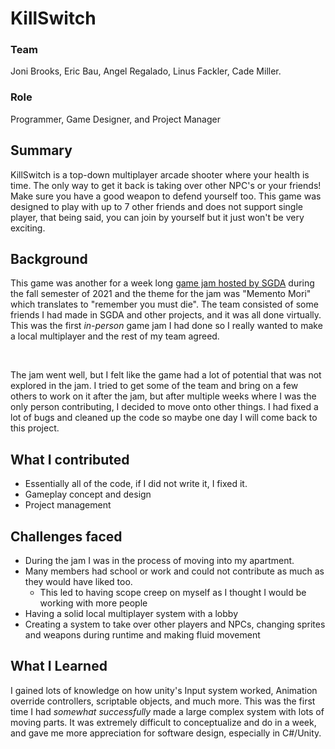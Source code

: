 # KillSwitch

### Team

Joni Brooks, Eric Bau, Angel Regalado, Linus Fackler, Cade Miller.

### Role

Programmer, Game Designer, and Project Manager

## Summary

KillSwitch is a top-down multiplayer arcade shooter where your health is time. The only way to get it back is taking over other NPC's or your friends! Make sure you have a good weapon to defend yourself too. This game was designed to play with up to 7 other friends and does not support single player, that being said, you can join by yourself but it just won't be very exciting.

## Background

This game was another for a week long [game jam hosted by SGDA](https://itch.io/jam/sgda-fall-2021-jam) during the fall semester of 2021 and the theme for the jam was "Memento Mori" which translates to "remember you must die". The team consisted of some friends I had made in SGDA and other projects, and it was all done virtually. This was the first _in-person_ game jam I had done so I really wanted to make a local multiplayer and the rest of my team agreed.

<br>

The jam went well, but I felt like the game had a lot of potential that was not explored in the jam. I tried to get some of the team and bring on a few others to work on it after the jam, but after multiple weeks where I was the only person contributing, I decided to move onto other things. I had fixed a lot of bugs and cleaned up the code so maybe one day I will come back to this project.

## What I contributed

-   Essentially all of the code, if I did not write it, I fixed it.
-   Gameplay concept and design
-   Project management

## Challenges faced

-   During the jam I was in the process of moving into my apartment.
-   Many members had school or work and could not contribute as much as they would have liked too.
    -  This led to having scope creep on myself as I thought I would be working with more people
-   Having a solid local multiplayer system with a lobby
-   Creating a system to take over other players and NPCs, changing sprites and weapons during runtime and making fluid movement

## What I Learned

I gained lots of knowledge on how unity's Input system worked, Animation override controllers, scriptable objects, and much more. This was the first time I had _somewhat successfully_ made a large complex system with lots of moving parts. It was extremely difficult to conceptualize and do in a week, and gave me more appreciation for software design, especially in C#/Unity.
